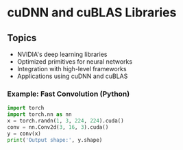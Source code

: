 # cuDNN and cuBLAS Libraries

## Topics
- NVIDIA's deep learning libraries
- Optimized primitives for neural networks
- Integration with high-level frameworks
- Applications using cuDNN and cuBLAS

### Example: Fast Convolution (Python)
```python
import torch
import torch.nn as nn
x = torch.randn(1, 3, 224, 224).cuda()
conv = nn.Conv2d(3, 16, 3).cuda()
y = conv(x)
print('Output shape:', y.shape)
```
